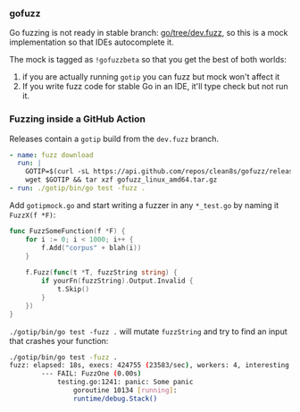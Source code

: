### gofuzz

Go fuzzing is not ready in stable branch: [go/tree/dev.fuzz](https://github.com/golang/go/tree/dev.fuzz),
so this is a mock implementation so that IDEs autocomplete it.

The mock is tagged as `!gofuzzbeta` so that you get the best of both worlds:
1. if you are actually running `gotip` you can fuzz but mock won't affect it
2. If you write fuzz code for stable Go in an IDE, it'll type check but not run it.

### Fuzzing inside a GitHub Action

Releases contain a `gotip` build from the `dev.fuzz` branch.

```yaml
- name: fuzz download
  run: |
    GOTIP=$(curl -sL https://api.github.com/repos/clean8s/gofuzz/releases/latest | jq -r '.assets[].browser_download_url') \
    wget $GOTIP && tar xzf gofuzz_linux_amd64.tar.gz
- run: ./gotip/bin/go test -fuzz .
```

Add `gotipmock.go` and start writing a fuzzer in any `*_test.go` by naming it `FuzzX(f *F)`:

```go
func FuzzSomeFunction(f *F) {
	for i := 0; i < 1000; i++ {
		f.Add("corpus" + blah(i))
	}
  
	f.Fuzz(func(t *T, fuzzString string) {
		if yourFn(fuzzString).Output.Invalid {
			t.Skip()
		}
	})
}
```

`./gotip/bin/go test -fuzz .` will mutate `fuzzString` and try to find an input that crashes your function:
```sh
./gotip/bin/go test -fuzz .
fuzz: elapsed: 18s, execs: 424755 (23583/sec), workers: 4, interesting: 32
        --- FAIL: FuzzOne (0.00s)
            testing.go:1241: panic: Some panic
                goroutine 10134 [running]:
                runtime/debug.Stack()
```
